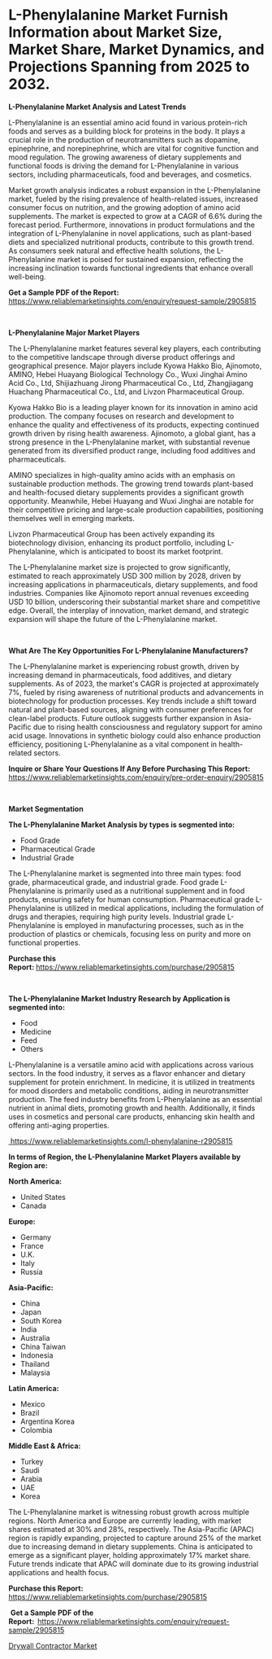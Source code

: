 <p><h1>L-Phenylalanine Market Furnish Information about Market Size, Market Share, Market Dynamics, and Projections Spanning from 2025 to 2032.</h1></p><p><strong>L-Phenylalanine Market Analysis and Latest Trends</strong></p>
<p><p>L-Phenylalanine is an essential amino acid found in various protein-rich foods and serves as a building block for proteins in the body. It plays a crucial role in the production of neurotransmitters such as dopamine, epinephrine, and norepinephrine, which are vital for cognitive function and mood regulation. The growing awareness of dietary supplements and functional foods is driving the demand for L-Phenylalanine in various sectors, including pharmaceuticals, food and beverages, and cosmetics.</p><p>Market growth analysis indicates a robust expansion in the L-Phenylalanine market, fueled by the rising prevalence of health-related issues, increased consumer focus on nutrition, and the growing adoption of amino acid supplements. The market is expected to grow at a CAGR of 6.6% during the forecast period. Furthermore, innovations in product formulations and the integration of L-Phenylalanine in novel applications, such as plant-based diets and specialized nutritional products, contribute to this growth trend. As consumers seek natural and effective health solutions, the L-Phenylalanine market is poised for sustained expansion, reflecting the increasing inclination towards functional ingredients that enhance overall well-being.</p></p>
<p><strong>Get a Sample PDF of the Report:&nbsp;</strong> <a href="https://www.reliablemarketinsights.com/enquiry/request-sample/2905815?utm_campaign=2531&utm_medium=2&utm_source=Github&utm_content=ia&utm_term=12032025&utm_id=l-phenylalanine">https://www.reliablemarketinsights.com/enquiry/request-sample/2905815</a></p>
<p>&nbsp;</p>
<p><strong>L-Phenylalanine Major Market Players</strong></p>
<p><p>The L-Phenylalanine market features several key players, each contributing to the competitive landscape through diverse product offerings and geographical presence. Major players include Kyowa Hakko Bio, Ajinomoto, AMINO, Hebei Huayang Biological Technology Co., Wuxi Jinghai Amino Acid Co., Ltd, Shijiazhuang Jirong Pharmaceutical Co., Ltd, Zhangjiagang Huachang Pharmaceutical Co., Ltd, and Livzon Pharmaceutical Group.</p><p>Kyowa Hakko Bio is a leading player known for its innovation in amino acid production. The company focuses on research and development to enhance the quality and effectiveness of its products, expecting continued growth driven by rising health awareness. Ajinomoto, a global giant, has a strong presence in the L-Phenylalanine market, with substantial revenue generated from its diversified product range, including food additives and pharmaceuticals.</p><p>AMINO specializes in high-quality amino acids with an emphasis on sustainable production methods. The growing trend towards plant-based and health-focused dietary supplements provides a significant growth opportunity. Meanwhile, Hebei Huayang and Wuxi Jinghai are notable for their competitive pricing and large-scale production capabilities, positioning themselves well in emerging markets.</p><p>Livzon Pharmaceutical Group has been actively expanding its biotechnology division, enhancing its product portfolio, including L-Phenylalanine, which is anticipated to boost its market footprint.</p><p>The L-Phenylalanine market size is projected to grow significantly, estimated to reach approximately USD 300 million by 2028, driven by increasing applications in pharmaceuticals, dietary supplements, and food industries. Companies like Ajinomoto report annual revenues exceeding USD 10 billion, underscoring their substantial market share and competitive edge. Overall, the interplay of innovation, market demand, and strategic expansion will shape the future of the L-Phenylalanine market.</p></p>
<p>&nbsp;</p>
<p><strong>What Are The Key Opportunities For L-Phenylalanine Manufacturers?</strong></p>
<p><p>The L-Phenylalanine market is experiencing robust growth, driven by increasing demand in pharmaceuticals, food additives, and dietary supplements. As of 2023, the market's CAGR is projected at approximately 7%, fueled by rising awareness of nutritional products and advancements in biotechnology for production processes. Key trends include a shift toward natural and plant-based sources, aligning with consumer preferences for clean-label products. Future outlook suggests further expansion in Asia-Pacific due to rising health consciousness and regulatory support for amino acid usage. Innovations in synthetic biology could also enhance production efficiency, positioning L-Phenylalanine as a vital component in health-related sectors.</p></p>
<p><strong>Inquire or Share Your Questions If Any Before Purchasing This Report:</strong> <a href="https://www.reliablemarketinsights.com/enquiry/pre-order-enquiry/2905815?utm_campaign=2531&utm_medium=2&utm_source=Github&utm_content=ia&utm_term=12032025&utm_id=l-phenylalanine">https://www.reliablemarketinsights.com/enquiry/pre-order-enquiry/2905815</a></p>
<p>&nbsp;</p>
<p><strong>Market Segmentation</strong></p>
<p><strong>The L-Phenylalanine Market Analysis by types is segmented into:</strong></p>
<p><ul><li>Food Grade</li><li>Pharmaceutical Grade</li><li>Industrial Grade</li></ul></p>
<p><p>The L-Phenylalanine market is segmented into three main types: food grade, pharmaceutical grade, and industrial grade. Food grade L-Phenylalanine is primarily used as a nutritional supplement and in food products, ensuring safety for human consumption. Pharmaceutical grade L-Phenylalanine is utilized in medical applications, including the formulation of drugs and therapies, requiring high purity levels. Industrial grade L-Phenylalanine is employed in manufacturing processes, such as in the production of plastics or chemicals, focusing less on purity and more on functional properties.</p></p>
<p><strong>Purchase this Report:&nbsp;</strong><a href="https://www.reliablemarketinsights.com/purchase/2905815?utm_campaign=2531&utm_medium=2&utm_source=Github&utm_content=ia&utm_term=12032025&utm_id=l-phenylalanine">https://www.reliablemarketinsights.com/purchase/2905815</a></p>
<p>&nbsp;</p>
<p><strong>The L-Phenylalanine Market Industry Research by Application is segmented into:</strong></p>
<p><ul><li>Food</li><li>Medicine</li><li>Feed</li><li>Others</li></ul></p>
<p><p>L-Phenylalanine is a versatile amino acid with applications across various sectors. In the food industry, it serves as a flavor enhancer and dietary supplement for protein enrichment. In medicine, it is utilized in treatments for mood disorders and metabolic conditions, aiding in neurotransmitter production. The feed industry benefits from L-Phenylalanine as an essential nutrient in animal diets, promoting growth and health. Additionally, it finds uses in cosmetics and personal care products, enhancing skin health and offering anti-aging properties.</p></p>
<p><a href="https://www.reliablemarketinsights.com/l-phenylalanine-r2905815?utm_campaign=2531&utm_medium=2&utm_source=Github&utm_content=ia&utm_term=12032025&utm_id=l-phenylalanine">&nbsp;https://www.reliablemarketinsights.com/l-phenylalanine-r2905815</a></p>
<p><strong>In terms of Region, the L-Phenylalanine Market Players available by Region are:</strong></p>
<p>
    <p> <strong> North America: </strong>
        <ul>
            <li>United States</li>
            <li>Canada</li>
        </ul>
        </p> 
    <p> <strong> Europe: </strong>
        <ul>
            <li>Germany</li>
            <li>France</li>
            <li>U.K.</li>
            <li>Italy</li>
            <li>Russia</li>
        </ul>
        </p> 
    <p> <strong> Asia-Pacific: </strong>
        <ul>
            <li>China</li>
            <li>Japan</li>
            <li>South Korea</li>
            <li>India</li>
            <li>Australia</li>
            <li>China Taiwan</li>
            <li>Indonesia</li>
            <li>Thailand</li>
            <li>Malaysia</li>
        </ul>
        </p> 
    <p> <strong> Latin America: </strong>
        <ul>
            <li>Mexico</li>
            <li>Brazil</li>
            <li>Argentina Korea</li>
            <li>Colombia</li>
        </ul>
        </p> 
    <p> <strong> Middle East & Africa: </strong>
        <ul>
            <li>Turkey</li>
            <li>Saudi</li>
            <li>Arabia</li>
            <li>UAE</li>
            <li>Korea</li>
        </ul>
    </p>
    </p>
<p><p>The L-Phenylalanine market is witnessing robust growth across multiple regions. North America and Europe are currently leading, with market shares estimated at 30% and 28%, respectively. The Asia-Pacific (APAC) region is rapidly expanding, projected to capture around 25% of the market due to increasing demand in dietary supplements. China is anticipated to emerge as a significant player, holding approximately 17% market share. Future trends indicate that APAC will dominate due to its growing industrial applications and health focus.</p></p>
<p><strong>Purchase this Report: </strong><a href="https://www.reliablemarketinsights.com/purchase/2905815?utm_campaign=2531&utm_medium=2&utm_source=Github&utm_content=ia&utm_term=12032025&utm_id=l-phenylalanine">https://www.reliablemarketinsights.com/purchase/2905815</a></p>
<p>&nbsp;<strong>Get a Sample PDF of the Report:&nbsp;&nbsp;</strong><a href="https://www.reliablemarketinsights.com/enquiry/request-sample/2905815?utm_campaign=2531&utm_medium=2&utm_source=Github&utm_content=ia&utm_term=12032025&utm_id=l-phenylalanine">https://www.reliablemarketinsights.com/enquiry/request-sample/2905815</a></p>
<p><strong></strong></p>
<p><p><a href="https://github.com/gdfhhhj/Market-Research-Report-List-7/blob/main/drywall-contractor-market.md?utm_campaign=2531&utm_medium=2&utm_source=Github&utm_content=ia&utm_term=12032025&utm_id=l-phenylalanine">Drywall Contractor Market</a></p></p>